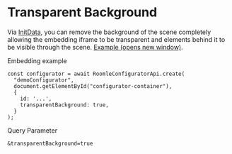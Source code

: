 # Transparent Background

Via [InitData](../../rubens-sdk-reference/interfaces/common\_core\_src\_utils\_shims.InitDataDefinition.md), you can remove the background of the scene completely allowing the embedding iframe to be transparent and elements behind it to be visible through the scene. [Example (opens new window)](https://roomle-dev.github.io/transparency/?transparentBackground=true&moc=true&edit=true&id=86qux3bxbgv615qxzby3k2q4a4oni7o&customApiUrl=https://api.roomle.com/v2).

Embedding example

```
const configurator = await RoomleConfiguratorApi.create(
  "demoConfigurator",
  document.getElementById("configurator-container"),
  {
    id: '...',
    transparentBackground: true,
  }
);
```

Query Parameter

`&transparentBackground=true`
